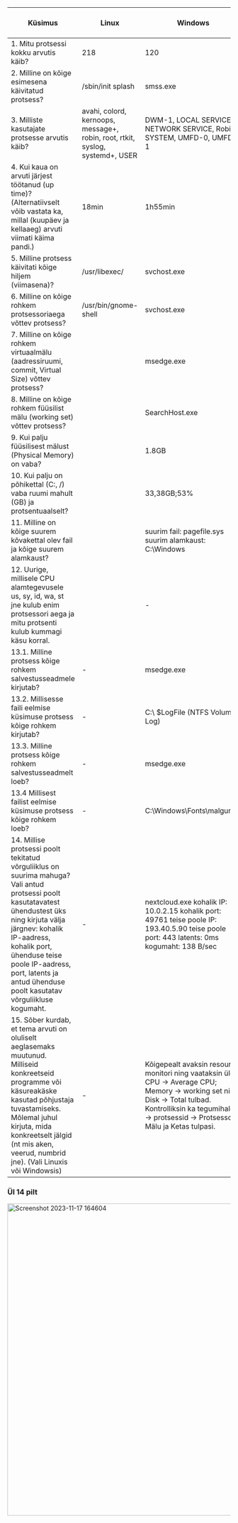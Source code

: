 |  Küsimus |  Linux |  Windows |  Linuxis kasutatud käsklus	 |  Windowsis kasutatud tööriist |
|-----|-----|-----|-----|-----|
| 1. Mitu protsessi kokku arvutis käib? | 218  |  120 | ps -aux &#124; wc -l  |  Tegumihaldur -> Jõudlus |
| 2. Milline on kõige esimesena käivitatud protsess? | /sbin/init splash  | smss.exe  | ps axo pid,cmd,comm,etime  | process explorer -> start time  |
| 3. Milliste kasutajate protsesse arvutis käib? | avahi, colord, kernoops, message+, robin, root, rtkit, syslog, systemd+, USER  | DWM-1, LOCAL SERVICE, NETWORK SERVICE, Robin, SYSTEM, UMFD-0, UMFD-1  | ps aux &#124; cut -d ' ' -f 1 &#124; sort -u | Tegumihaldur -> Üksikasjad -> Kasutajanimi |
|4. Kui kaua on arvuti järjest töötanud (up time)? (Alternatiivselt võib vastata ka, millal (kuupäev ja kellaaeg) arvuti viimati käima pandi.)  | 18min  | 1h55min  | uptime -p  | Tegumihaldur -> Jõudlus -> CPU -> Tööaeg  |
|5. Milline protsess käivitati kõige hiljem (viimasena)? | /usr/libexec/  | svchost.exe  | ps aux --sort=start_time  |  process explorer -> start time |
|6. Milline on kõige rohkem protsessoriaega võttev protsess?  | /usr/bin/gnome-shell  | svchost.exe  | ps aux --sort=%cpu  |  process explorer -> CPU time |
|7. Milline on kõige rohkem virtuaalmälu (aadressiruumi, commit, Virtual Size) võttev protsess?  |   | msedge.exe  |   | process explorer -> virtual size  |
| 8. Milline on kõige rohkem füüsilist mälu (working set) võttev protsess? |   | SearchHost.exe |   | process explorer -> working set  |
|9. Kui palju füüsilisest mälust (Physical Memory) on vaba?  |   |  1.8GB |   | Tegumihaldur -> jõudlus -> mälu |
| 10. Kui palju on põhikettal (C:, /) vaba ruumi mahult (GB) ja protsentuaalselt? |   | 33,38GB;53%  |   | Kettahaldus  |
|11. Milline on kõige suurem kõvakettal olev fail ja kõige suurem alamkaust?  |   | suurim fail: pagefile.sys     suurim alamkaust: C:\Windows  |   |  WinDirStat |
|12. Uurige, millisele CPU alamtegevusele us, sy, id, wa, st jne kulub enim protsessori aega ja mitu protsenti kulub kummagi käsu korral.  |   | -  |   | -  |
|13.1. Milline protsess kõige rohkem salvestusseadmele kirjutab?  |  - | msedge.exe  | -  | resource monitor -> disk -> write (B/sec)   |
|13.2. Millisesse faili eelmise küsimuse protsess kõige rohkem kirjutab?  |  - |  C:\ $LogFile (NTFS Volume Log) |  - |  resource monitor -> disk -> file |
| 13.3. Milline protsess kõige rohkem salvestusseadmelt loeb? |  - | msedge.exe  | -  | resource monitor -> disk -> write (B/sec)   |
| 13.4 Millisest failist eelmise küsimuse protsess kõige rohkem loeb? | -  | C:\Windows\Fonts\malgun.ttf  |  - | resource monitor -> disk -> file  |
|14. Millise protsessi poolt tekitatud võrguliiklus on suurima mahuga? Vali antud protsessi poolt kasutatavatest ühendustest üks ning kirjuta välja järgnev: kohalik IP-aadress, kohalik port, ühenduse teise poole IP-aadress, port, latents ja antud ühenduse poolt kasutatav võrguliikluse kogumaht. | -  |  nextcloud.exe kohalik IP: 10.0.2.15 kohalik port: 49761 teise poole IP: 193.40.5.90 teise poole port: 443 latents: 0ms kogumaht: 138 B/sec| - |  resource monitor -> network -> network activity ja TCP connections |
|15. Sõber kurdab, et tema arvuti on oluliselt aeglasemaks muutunud. Milliseid konkreetseid programme või käsureakäske kasutad põhjustaja tuvastamiseks. Mõlemal juhul kirjuta, mida konkreetselt jälgid (nt mis aken, veerud, numbrid jne). (Vali Linuxis või Windowsis)  | -  | Kõigepealt avaksin resource monitori ning vaataksin üle CPU -> Average CPU; Memory -> working set ning Disk -> Total tulbad. Kontrolliksin ka tegumihaldur -> protsessid -> Protsessor, Mälu ja Ketas tulpasi.  |  - | resource monitor, tegumihaldur  |

### Ül 14 pilt
<img width="704" alt="Screenshot 2023-11-17 164604" src="https://github.com/RobinHenrik/opsys23/assets/144727763/614263ef-de07-4a69-87d0-36c0fa530b27">


